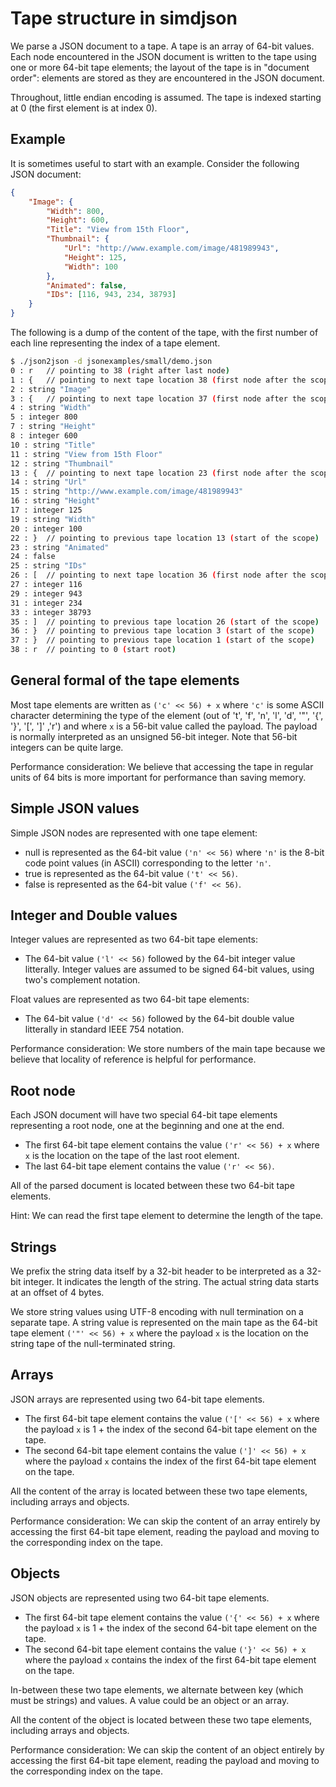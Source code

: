 
# Tape structure in simdjson 

We parse a JSON document to a tape. A tape is an array of 64-bit values. Each node encountered in the JSON document is written to the tape using one or more 64-bit tape elements; the layout of the tape is in "document order": elements are stored as they are encountered in the JSON document. 

Throughout, little endian encoding is assumed. The tape is indexed starting at 0 (the first element is at index 0).

## Example

It is sometimes useful to start with an example. Consider the following JSON document:

```json
{
	"Image": {
		"Width": 800,
		"Height": 600,
		"Title": "View from 15th Floor",
		"Thumbnail": {
			"Url": "http://www.example.com/image/481989943",
			"Height": 125,
			"Width": 100
		},
		"Animated": false,
		"IDs": [116, 943, 234, 38793]
	}
}
```

The following is a dump of the content of the tape, with the first number of each line representing the index of a tape element.

```bash
$ ./json2json -d jsonexamples/small/demo.json
0 : r	// pointing to 38 (right after last node)
1 : {	// pointing to next tape location 38 (first node after the scope)
2 : string "Image"
3 : {	// pointing to next tape location 37 (first node after the scope)
4 : string "Width"
5 : integer 800
7 : string "Height"
8 : integer 600
10 : string "Title"
11 : string "View from 15th Floor"
12 : string "Thumbnail"
13 : {	// pointing to next tape location 23 (first node after the scope)
14 : string "Url"
15 : string "http://www.example.com/image/481989943"
16 : string "Height"
17 : integer 125
19 : string "Width"
20 : integer 100
22 : }	// pointing to previous tape location 13 (start of the scope)
23 : string "Animated"
24 : false
25 : string "IDs"
26 : [	// pointing to next tape location 36 (first node after the scope)
27 : integer 116
29 : integer 943
31 : integer 234
33 : integer 38793
35 : ]	// pointing to previous tape location 26 (start of the scope)
36 : }	// pointing to previous tape location 3 (start of the scope)
37 : }	// pointing to previous tape location 1 (start of the scope)
38 : r	// pointing to 0 (start root)

```

## General formal of the tape elements

Most tape elements are written as `('c' << 56) + x` where `'c'` is some ASCII character determining the type of the element (out of 't', 'f', 'n', 'l', 'd', '"', '{', '}', '[', ']' ,'r') and where `x` is a 56-bit value called the payload. The payload is normally interpreted as an unsigned 56-bit integer. Note that 56-bit integers can be quite large.


Performance consideration: We believe that accessing the tape in regular units of 64 bits is more important for performance than saving memory. 

## Simple JSON values

Simple JSON nodes are represented with one tape element:

- null is  represented as the 64-bit value `('n' << 56)` where `'n'` is the 8-bit code point values (in ASCII) corresponding to the letter `'n'`.
- true is  represented as the 64-bit value `('t' << 56)`.
- false is  represented as the 64-bit value `('f' << 56)`.


## Integer and Double values

Integer values are represented as two 64-bit tape elements:
- The 64-bit value `('l' << 56)` followed by the 64-bit integer value litterally. Integer values are assumed to be signed 64-bit values, using two's complement notation.

Float values are represented as two 64-bit tape elements:
- The 64-bit value `('d' << 56)` followed by the 64-bit double value litterally in standard IEEE 754 notation.

Performance consideration: We store numbers of the main tape because we believe that locality of reference is helpful for performance. 

## Root node

Each JSON document will have two special 64-bit tape elements representing a root node, one at the beginning and one at the end.

- The first 64-bit tape element contains the value `('r' << 56) + x` where `x` is the location on the tape of the last root element.
- The last 64-bit tape element contains the value `('r' << 56)`.

All of the parsed document is located between these two 64-bit tape elements.

Hint: We can read the first tape element to determine the length of the tape.


## Strings

We prefix the string data itself by a 32-bit header to be interpreted as a 32-bit integer. It indicates the length of the string. The actual string data starts at an offset of 4 bytes.

We store string values using UTF-8 encoding with null termination on a separate tape. A string value is represented on the main tape as the 64-bit tape element `('"' << 56) + x` where the payload `x` is the location on the string tape of the null-terminated string. 

## Arrays 

JSON arrays are represented using two 64-bit tape elements.

- The first 64-bit tape element contains the value `('[' << 56) + x` where the payload `x` is 1 + the index of the second 64-bit tape element on the tape. 
- The second 64-bit tape element contains the value `(']' << 56) + x` where the payload `x` contains the index of the first 64-bit tape element on the tape.

All the content of the array is located between these two tape elements, including arrays and objects.

Performance consideration: We can skip the content of an array entirely by accessing the first 64-bit tape element, reading the payload and moving to the corresponding index on the tape.

## Objects 

JSON objects are represented using two 64-bit tape elements.

- The first 64-bit tape element contains the value `('{' << 56) + x` where the payload `x` is 1 + the index of the second 64-bit tape element on the tape.
- The second 64-bit tape element contains the value `('}' << 56) + x` where the payload `x` contains the index of the first 64-bit tape element on the tape.

In-between these two tape elements, we alternate between key (which must be strings) and values. A value could be an object or an array.

All the content of the object is located between these two tape elements, including arrays and objects. 

Performance consideration: We can skip the content of an object entirely by accessing the first 64-bit tape element, reading the payload and moving to the corresponding index on the tape.
 
